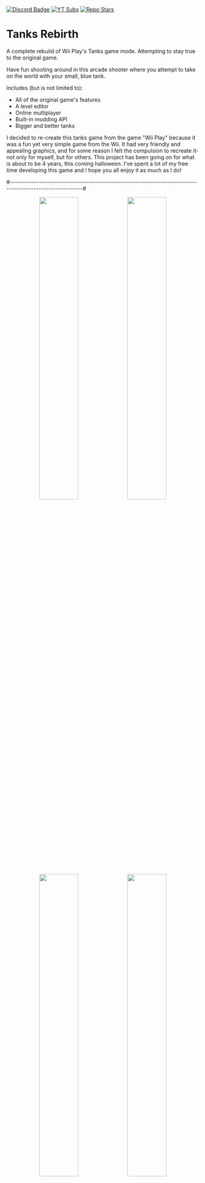 [Discord Badge]: https://img.shields.io/discord/912503251281272862?color=%237289DA&logo=discord&logoColor=%23FFFFFF
[Discord Link]: https://discord.gg/zkv4jEaJnk
[YT Subs]: https://img.shields.io/youtube/channel/subscribers/UCnz-trf-dF7j8mDVOuoy4Ig
[YT Link]: https://www.youtube.com/@RighteousRyan
[Repo Stars]: https://img.shields.io/github/stars/RighteousRyan1/TanksRebirth
[Repo Link]: https://github.com/RighteousRyan1/TanksRebirth

[![Discord Badge]][Discord Link]
[![YT Subs]][YT Link]
[![Repo Stars]][Repo Link]

# Tanks Rebirth
A complete rebuild of Wii Play's Tanks game mode. Attempting to stay true to the original game.

Have fun shooting around in this arcade shooter where you attempt to take on the world with your small, blue tank.

Includes (but is not limited to):

- All of the original game's features
- A level editor
- Online multiplayer
- Built-in modding API
- Bigger and better tanks

I decided to re-create this tanks game from the game "Wii Play" because it was a fun yet very simple game from the Wii. It had very friendly and appealing graphics, and for some reason
I felt the compulsion to recreate it- not only for myself, but for others. This project has been going on for what is about to be 4 years, this coming halloween. I've spent a lot of my free time developing this game and I hope you all enjoy
it as much as I do!

#-----------------------------------------------------------------------------------------------------------#

<p align="center">
  <img src="https://github.com/user-attachments/assets/07aa304e-6cb9-4fc6-945d-b92729719812" width="45%" />
  <img src="https://github.com/user-attachments/assets/11fbe1de-34af-4055-bf9b-0dd85a0fa50f" width="45%" />
</p>

<p align="center">
  <img src="https://github.com/user-attachments/assets/55be0332-eede-4a0f-b82f-b4affbb57f8d" width="45%" />
  <img src="https://github.com/user-attachments/assets/1164a96a-e6e0-4748-8ad3-40692a10271c" width="45%" />
</p>

<p align="center">
  <img src="https://github.com/user-attachments/assets/df487d63-daf7-4c68-afa7-054963266d21" width="45%" />
  <img src="https://github.com/user-attachments/assets/b8d64614-2658-4e63-9681-d2fb171102b6" width="45%" />
</p>

#-----------------------------------------------------------------------------------------------------------#

If you wish to keep up with development in real time, consider joining the server at the top of the README.

## Developers

- RighteousRyan - Lead Dev | Programming
- BigKitty1011 - Lead Dev | Graphics Design
- Dottik (SecondNewtonLaw) Dev | Programming

## Code Contributors

- Cuno (on GitHub) for a primitive UI implementation.
- Guthen (on GitHub) for fixing irresolvable font characters.
- 4mbr0s3-2 (on GitHub) for ricochet calculations.
- LolXD87 (on Discord) for finding what was causing painful memory collections.

## Localization Contributors

- RighteousRyan (me) for en_US translations and jp_JA translations.
- LoLXD8783 (on GitHub) for es_ES translations.
- Mirsario (on GitHub) for ru_RU translations.
- TheStachelfisch (on GitHub) for de_DE translations.
- SnowManPimp (on Discord) for fr_FR translations.
- vnaka (on GitHub) for pt_BR translations.
- vsjoqvist (on GitHub) for sv_SV translations.

# Computer Hardware

These values may not be entirely accurate, as I have limited ways to test hardware capability. From what I've tested, here is a good idea.

Storage: 80 MB available space

Sound Card: OpenGL Compatible

Network: Broadband Internet connection

OpenGL Version: 4.6 Core Profile

Graphics: Any OpenGL supported GPU

## Recommendeded

OS: Windows 10 or newer

Processor: 2 Core processor at least 2 GHz

Memory: 1024 MB RAM, 256MB VRAM

## Minimum

OS: Windows 7

Processor: 2 Core processor at least 1 GHz

Memory: 512 MB RAM, 128MB VRAM
